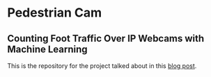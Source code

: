 # Pedestrian Cam
## 	Counting Foot Traffic Over IP Webcams with Machine Learning

This is the repository for the project talked about in this [blog post](https://www.byu.io/2017/12/07/counting-people-with-ml). 

